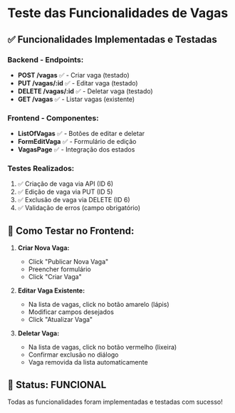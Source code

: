 # Teste das Funcionalidades de Vagas

## ✅ Funcionalidades Implementadas e Testadas

### Backend - Endpoints:
- **POST /vagas** ✅ - Criar vaga (testado)
- **PUT /vagas/:id** ✅ - Editar vaga (testado)
- **DELETE /vagas/:id** ✅ - Deletar vaga (testado)
- **GET /vagas** ✅ - Listar vagas (existente)

### Frontend - Componentes:
- **ListOfVagas** ✅ - Botões de editar e deletar
- **FormEditVaga** ✅ - Formulário de edição
- **VagasPage** ✅ - Integração dos estados

### Testes Realizados:
1. ✅ Criação de vaga via API (ID 6)
2. ✅ Edição de vaga via PUT (ID 5) 
3. ✅ Exclusão de vaga via DELETE (ID 6)
4. ✅ Validação de erros (campo obrigatório)

## 🎯 Como Testar no Frontend:

1. **Criar Nova Vaga:**
   - Click "Publicar Nova Vaga"
   - Preencher formulário
   - Click "Criar Vaga"

2. **Editar Vaga Existente:**
   - Na lista de vagas, click no botão amarelo (lápis)
   - Modificar campos desejados
   - Click "Atualizar Vaga"

3. **Deletar Vaga:**
   - Na lista de vagas, click no botão vermelho (lixeira)
   - Confirmar exclusão no diálogo
   - Vaga removida da lista automaticamente

## 🚀 Status: FUNCIONAL

Todas as funcionalidades foram implementadas e testadas com sucesso!

